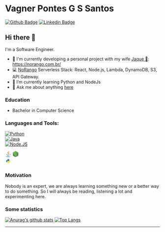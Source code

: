 # Vagner Pontes G S Santos

[![Github Badge](https://img.shields.io/badge/-Github-000?style=flat-square&logo=Github&logoColor=white&link=https://github.com/vagnerpgss)](https://github.com/vagnerpgss)
[![Linkedin Badge](https://img.shields.io/badge/-LinkedIn-blue?style=flat-square&logo=Linkedin&logoColor=white&link=https://www.linkedin.com/in/vagnerit/)](https://www.linkedin.com/in/vagnerit/)

## Hi there 👋

I'm a Software Engineer.

- 🔭 I'm currently developing a personal project with my wife [ Jaque :heartbeat:](https://github.com/masjaque/): https://norango.com.br/
- :computer: [NoRango](https://norango.com.br/) Serverless Stack: React, Node.js, Lambda, DynamoDB, S3, API Gateway.
- 🌱 I’m currently learning Python and NodeJs
- 💬 Ask me about anything [here](https://github.com/vagnerpgss/vagnerpgss/issues)

### Education
- Bachelor in Computer Science

### Languages and Tools:

[![Python](https://img.shields.io/badge/Python-3.8-blue)](https://www.python.org/)  
[![Java](https://img.shields.io/badge/Java-11-success)](https://www.java.com/)  
[![Node.JS](https://img.shields.io/badge/Node.JS-12-red)](https://nodejs.org/en/)  

<code><img height="20" src="https://raw.githubusercontent.com/github/explore/80688e429a7d4ef2fca1e82350fe8e3517d3494d/topics/java/java.png"></code>
<code><img height="20" src="https://raw.githubusercontent.com/github/explore/80688e429a7d4ef2fca1e82350fe8e3517d3494d/topics/nodejs/nodejs.png"></code>    
<code><img height="20" src="https://raw.githubusercontent.com/github/explore/80688e429a7d4ef2fca1e82350fe8e3517d3494d/topics/python/python.png"></code>

### Motivation
Nobody is an expert, we are always learning something new or a better way to do something. So I will always be reading, listening a lot and experimenting here.

### Some statistics

[![Anurag's github stats](https://github-readme-stats.vercel.app/api?username=vagnerpgss&count_private=true&show_icons=true&theme=chartreuse-dark)](https://github.com/anuraghazra/github-readme-stats)
[![Top Langs](https://github-readme-stats.vercel.app/api/top-langs/?username=vagnerpgss&layout=compact)](https://github.com/anuraghazra/github-readme-stats)


---
<!-- Here are some ideas to get you started:
- 🔭 I’m currently working on ...
- 🌱 I’m currently learning ...
- 👯 I’m looking to collaborate on ...
- 🤔 I’m looking for help with ...
- 💬 Ask me about ...
- 📫 How to reach me: ...
- 😄 Pronouns: ...
- ⚡ Fun fact: ...
-->
